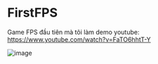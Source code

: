 # FirstFPS
Game FPS đầu tiên mà tôi làm
<space><space>
demo youtube: https://www.youtube.com/watch?v=FaTO6hhtT-Y

![image](https://github.com/hungblqn/FirstFPS/assets/77875957/1e859f25-97d5-4b4f-89c1-90a2566f62d8)
